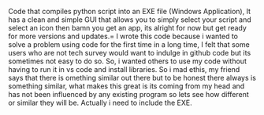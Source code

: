 Code that compiles python script into an EXE file (Windows Application), 
It has a clean and simple GUI that allows you to simply select your script and select an icon then bamn you get an app, 
its alright for now but get ready for more versions and updates.\=
I wrote this code because i wanted to solve a problem using code for the first time in a long time,
I felt that some users who are not tech survey would want to indulge in github code but its sometimes not easy to do so.
So, i wanted others to use my code without having to run it in vs code and install libraries.
So i mad ethis, my friend says that there is omething similar out there but to be honest there always is something similar,
what makes this great is its coming from my head and has not been influenced by any existing program so lets see how different or similar they will be.
Actually i need to include the EXE.
